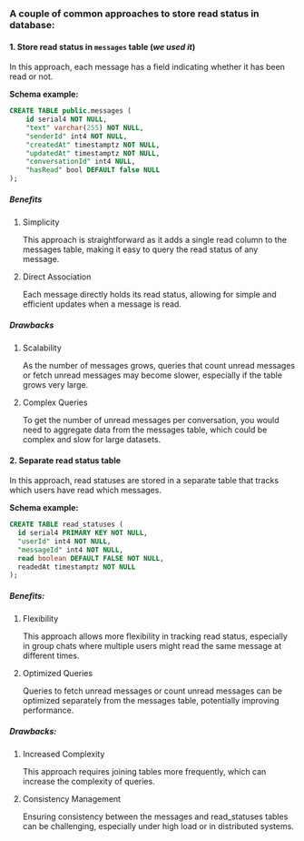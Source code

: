 ### A couple of common approaches to store read status in database:

#### 1. Store read status in `messages` table (_we used it_)

In this approach, each message has a field indicating whether it has been read or not.

**Schema example:**

```sql
CREATE TABLE public.messages (
	id serial4 NOT NULL,
	"text" varchar(255) NOT NULL,
	"senderId" int4 NOT NULL,
	"createdAt" timestamptz NOT NULL,
	"updatedAt" timestamptz NOT NULL,
	"conversationId" int4 NULL,
	"hasRead" bool DEFAULT false NULL
);
```

##### Benefits

1. Simplicity

   This approach is straightforward as it adds a single read column to the messages table, making it easy to query the read status of any message.

2. Direct Association

   Each message directly holds its read status, allowing for simple and efficient updates when a message is read.

##### Drawbacks

1. Scalability

   As the number of messages grows, queries that count unread messages or fetch unread messages may become slower, especially if the table grows very large.

2. Complex Queries

   To get the number of unread messages per conversation, you would need to aggregate data from the messages table, which could be complex and slow for large datasets.

#### 2. Separate read status table

In this approach, read statuses are stored in a separate table that tracks which users have read which messages.

**Schema example:**

```sql
CREATE TABLE read_statuses (
  id serial4 PRIMARY KEY NOT NULL,
  "userId" int4 NOT NULL,
  "messageId" int4 NOT NULL,
  read boolean DEFAULT FALSE NOT NULL,
  readedAt timestamptz NOT NULL
);
```

##### Benefits:

1. Flexibility

   This approach allows more flexibility in tracking read status, especially in group chats where multiple users might read the same message at different times.

2. Optimized Queries

   Queries to fetch unread messages or count unread messages can be optimized separately from the messages table, potentially improving performance.

##### Drawbacks:

1. Increased Complexity

   This approach requires joining tables more frequently, which can increase the complexity of queries.

2. Consistency Management

   Ensuring consistency between the messages and read_statuses tables can be challenging, especially under high load or in distributed systems.
